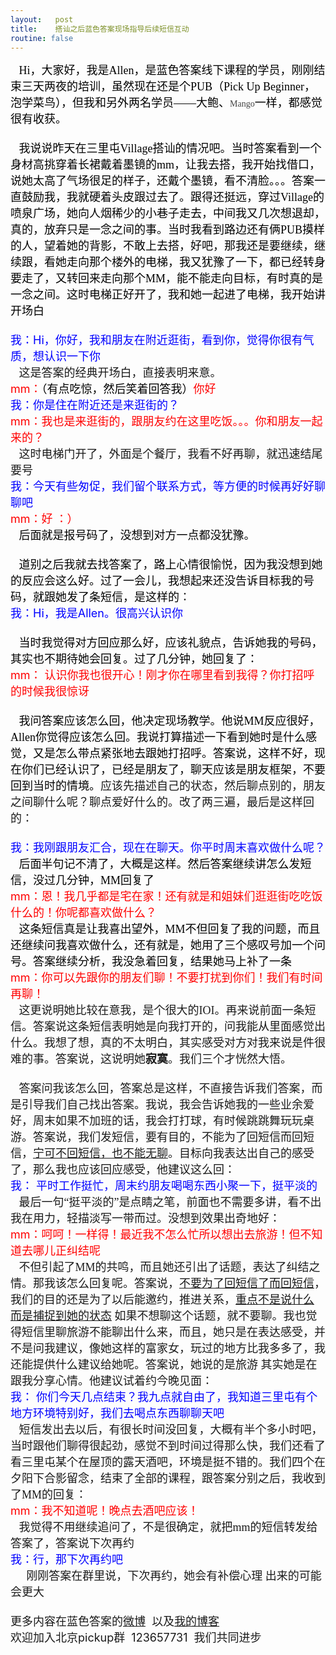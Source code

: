 ```yaml
---
layout:   post
title:    搭讪之后蓝色答案现场指导后续短信互动 
routine: false
---
```


<font face="楷体,楷体_GB2312"><font size="4"><font color="Black">&nbsp; &nbsp;Hi，大家好，我是Allen，是蓝色答案线下课程的学员，刚刚结束三天两夜的培训，虽然现在还是个PUB（Pick Up Beginner，泡学菜鸟），但我和另外两名学员——大鲍、</font></font></font><font face="楷体,楷体_GB2312"><font size="4"><font color="#444444"><font><font face="Tahoma"><font style="font-size:14px">Mango</font></font></font></font></font></font><font face="楷体,楷体_GB2312"><font size="4"><font color="Black">一样，都感觉很有收获。<br>
<br>
&nbsp; &nbsp;我说说昨天在三里屯Village搭讪的情况吧。当时答案看到一个身材高挑穿着长裙戴着墨镜的mm，让我去搭，我开始找借口，说她太高了气场很足的样子，还戴个墨镜，看不清脸。。。答案一直鼓励我，我就硬着头皮跟过去了。跟得还挺远，穿过Village的喷泉广场，她向人烟稀少的小巷子走去，中间我又几次想退却，真的，放弃只是一念之间的事。当时我看到路边还有俩PUB摸样的人，望着她的背影，不敢上去搭，好吧，那我还是要继续，继续跟，看她走向那个楼外的电梯，我又犹豫了一下，都已经转身要走了，又转回来走向那个MM，能不能走向目标，有时真的是一念之间。这时电梯正好开了，我和她一起进了电梯，我开始讲开场白</font><br>
</font></font><font size="4"><br>
</font><font size="4"><font color="Blue">我：Hi，你好，我和朋友在附近逛街，看到你，觉得你很有气质，想认识一下你</font></font><font size="4"><br>
</font><font face="楷体,楷体_GB2312"><font size="4">&nbsp; &nbsp;这是答案的经典开场白，直接表明来意。</font></font><font size="4"><br>
</font><font size="4"><font color="Red">mm：<font color="Black">（有点吃惊，然后笑着回答我）</font>你好</font></font><font size="4"><br>
</font><font size="4"><font color="Blue">我：你是住在附近还是来逛街的？</font></font><font size="4"><br>
</font><font size="4"><font color="Red">mm：我也是来逛街的，跟朋友约在这里吃饭。。。你和朋友一起来的？</font></font><font size="4"><br>
</font><font face="楷体,楷体_GB2312"><font size="4">&nbsp; &nbsp;这时电梯门开了，外面是个餐厅，我看不好再聊，就迅速结尾要号</font></font><font size="4"><br>
</font><font size="4"><font color="Blue">我：今天有些匆促，我们留个联系方式，等方便的时候再好好聊聊吧</font></font><font size="4"><br>
</font><font size="4"><font color="Red">mm：好 ：）</font></font><font size="4"><br>
</font><font face="楷体,楷体_GB2312"><font size="4"><font color="Black">&nbsp; &nbsp;后面就是报号码了，没想到对方一点都没犹豫。</font></font></font><font size="4"><font color="Black"><br>
<br>
</font></font><font face="楷体,楷体_GB2312"><font size="4"><font color="Black">&nbsp; &nbsp;道别之后我就去找答案了，路上心情很愉悦，因为我没想到她的反应会这么好。过了一会儿，我想起来还没告诉目标我的号码，就跟她发了条短信，是这样的</font></font></font><font size="4">：<br>
</font><font size="4"><font color="Blue">我：Hi，我是Allen。很高兴认识你</font></font><font size="4"><br>
<br>
</font><font face="楷体,楷体_GB2312"><font size="4"><font color="Black">&nbsp; &nbsp;当时</font></font></font><font face="楷体,楷体_GB2312"><font size="4"><font color="Black">我</font></font></font><font face="楷体,楷体_GB2312"><font size="4"><font color="Black">觉得对方回应那么好，应该礼貌点，告诉她我的号码，其实也不期待她会回复。过了几分钟，她回复了：</font></font></font><font size="4"><br>
</font><font size="4"><font color="Red">mm： 认识你我也很开心！刚才你在哪里看到我得？你打招呼的时候我很惊讶</font></font><font size="4"><br>
</font><font size="4"><font color="Black"><br>
</font></font><font face="楷体,楷体_GB2312"><font size="4"><font color="Black">&nbsp; &nbsp;我问答案应该怎么回，他决定现场教学。他说MM反应很好，Allen你觉得应该怎么回。我说打算描述一下看到她时是什么感觉，又是怎么带点紧张地去跟她打招呼。答案说，这样不好，现在你们已经认识了，已经是朋友了，聊天应该是朋友框架，不要回到当时的情境。</font></font></font><font face="楷体,楷体_GB2312"><font size="4">应该先描述自己的状态，然后聊点别的，朋友之间聊什么呢？</font></font><font face="楷体,楷体_GB2312"><font size="4">聊点爱好什么的</font></font><font face="楷体,楷体_GB2312"><font size="4">。改了两三遍，最后是这样回的：</font></font><font size="4"><br>
<br>
</font><font size="4"><font color="Blue">我：我刚跟朋友汇合，现在在聊天。你平时周末喜欢做什么呢？</font></font><font size="4"><br>
</font><font face="楷体,楷体_GB2312"><font size="4"><font color="Black">&nbsp; &nbsp;后面半句记不清了，大概是这样。然后答案继续讲怎么发短信，没过几分钟，MM回复了</font></font></font><font size="4"><br>
</font><font size="4"><font color="Red">mm：恩！我几乎都是宅在家！还有就是和姐妹们逛逛街吃吃饭什么的！你呢都喜欢做什么？</font></font><font size="4"><br>
</font><font face="楷体,楷体_GB2312"><font size="4"><font color="Black">&nbsp; &nbsp;这条短信真是让我喜出望外，MM不但回复了我的问题，而且还继续问我喜欢做什么，还有就是，她用了三个感叹号加一个问号。答案继续分析，我没急着回复，结果她马上补了一条</font></font></font><font size="4"><br>
</font><font size="4"><font color="Red">mm：你可以先跟你的朋友们聊！不要打扰到你们！我们有时间再聊！</font></font><font size="4"><br>
</font><font face="楷体,楷体_GB2312"><font size="4">&nbsp; &nbsp;这更说明她比较在意我，是个很大的IOI。再来说前面一条短信。答案说这条短信表明她是向我打开的，</font></font><font face="楷体,楷体_GB2312"><font size="4">问我能从里面感觉出什么。</font></font><font face="楷体,楷体_GB2312"><font size="4">我想了想，真的不太明白，其实感受对方对我来说是件很难的事。</font></font><font face="楷体,楷体_GB2312"><font size="4">答案说，这说明她<strong>寂寞</strong>。我们三个才恍然大悟。</font></font><font size="4"><br>
<br>
</font><font face="楷体,楷体_GB2312"><font size="4">&nbsp; &nbsp;答案问我该怎么回，答案总是这样，不直接告诉我们答案，而是引导我们自己找出答案。我说，我会告诉她我的一些业余爱好，周末如果不加班的话，我会打打球，有时候跳跳舞玩玩桌游。</font></font><font face="楷体,楷体_GB2312"><font size="4">答案说，我们发短信，要有目的，不能为了回短信而回短信，<u>宁可不回短信，也不能无聊</u>。目标向我表达出自己的感受了，那么我也应该回应感受，他建议这么回：</font></font><font size="4"><br>
</font><font size="4"><font color="Blue">我： 平时工作挺忙，周末约朋友喝喝东西小聚一下，挺平淡的</font></font><font size="4"><br>
</font><font face="楷体,楷体_GB2312"><font size="4">&nbsp; &nbsp;最后一句“挺平淡的”是点睛之笔，前面也不需要多讲，看不出我在用力，轻描淡写一带而过。</font></font><font face="楷体,楷体_GB2312"><font size="4">没想到效果出奇地好：</font></font><font size="4"><br>
</font><font size="4"><font color="Red">mm：呵呵！一样得！最近我不怎么忙所以想出去旅游！但不知道去哪儿正纠结呢</font></font><font size="4"><br>
</font><font face="楷体,楷体_GB2312"><font size="4">&nbsp; &nbsp;不但引起了MM的共鸣，而且她还引出了话题，表达了纠结之情。那我该怎么回复呢。答案说，<u>不要为了回短信了而回短信</u>，我们的目的还是为了以后能邀约，推进关系，<u>重点不是说什么 而是捕捉到她的状态</u> 如果不想聊这个话题，就不要聊。我也觉得短信里聊旅游不能聊出什么来，而且，她只是在表达感受，并不是问我建议，像她这样的富家女，玩过的地方比我多多了，我还能提供什么建议给她呢。答案说，她说的是旅游 其实她是在跟我分享心情。他建议试着约今晚见面：</font></font><font size="4"><br>
</font><font size="4"><font color="Blue">我： 你们今天几点结束？我九点就自由了，我知道三里屯有个地方环境特别好，我们去喝点东西聊聊天吧</font></font><font size="4"><br>
</font><font face="楷体,楷体_GB2312"><font size="4">&nbsp; &nbsp;短信发出去以后，有很长时间没回复，大概有半个多小时吧，当时跟他们聊得很起劲，感觉不到时间过得那么快，我们还看了看三里屯某个在屋顶的露天酒吧，环境是挺不错的。我们四个在夕阳下合影留念，结束了全部的课程，跟答案分别之后，我收到了MM的回复：</font></font><font size="4"><br>
</font><font size="4"><font color="Red">mm：我不知道呢！晚点去酒吧应该！</font></font><font size="4"><br>
</font><font face="楷体,楷体_GB2312"><font size="4">&nbsp; &nbsp;我觉得不用继续追问了，不是很确定，就把mm的短信转发给答案了，答案说下次再约</font></font><font size="4"><br>
</font><font size="4"><font color="Blue">我：行，那下次再约吧</font></font><font size="4"><br>
&nbsp; &nbsp;&nbsp;&nbsp;</font><font face="楷体,楷体_GB2312"><font size="4">刚刚答案在群里说，下次再约，她会有补偿心理 出来的可能会更大</font></font><font size="4"><br>
<br>
更多内容在蓝色答案的<a href="http://weibo.com/answerpua">微博</a>&nbsp;&nbsp;以及<a href="/">我的博客</a><br>
欢迎加入北京pickup群&nbsp;&nbsp;123657731&nbsp;&nbsp;我们共同进步<br>
<br>
</font>

